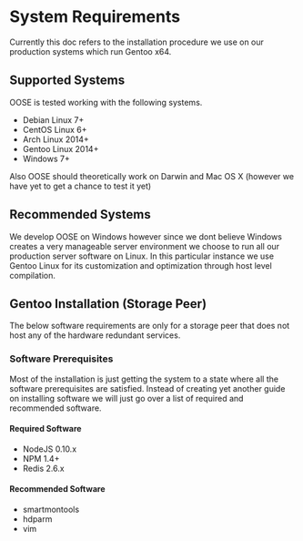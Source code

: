 # System Requirements

Currently this doc refers to the installation procedure we use on our production systems which run Gentoo x64.

## Supported Systems
OOSE is tested working with the following systems.

* Debian Linux 7+
* CentOS Linux 6+
* Arch Linux 2014+
* Gentoo Linux 2014+
* Windows 7+

Also OOSE should theoretically work on Darwin and Mac OS X (however we have yet to get a chance to test it yet)

## Recommended Systems
We develop OOSE on Windows however since we dont believe Windows creates a very manageable server environment we choose to run all our production server software on Linux. In this particular instance we use Gentoo Linux for its customization and optimization through host level compilation.

## Gentoo Installation (Storage Peer)
The below software requirements are only for a storage peer that does not host any of the hardware redundant services.

### Software Prerequisites
Most of the installation is just getting the system to a state where all the software prerequisites are satisfied. Instead of creating yet another guide on installing software we will just go over a list of required and recommended software.

#### Required Software
* NodeJS 0.10.x
* NPM 1.4+
* Redis 2.6.x

#### Recommended Software
* smartmontools
* hdparm
* vim
